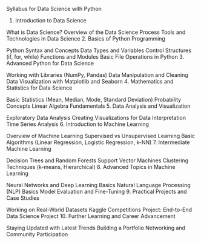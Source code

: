 Syllabus for Data Science with Python
1. Introduction to Data Science

What is Data Science?
Overview of the Data Science Process
Tools and Technologies in Data Science
2. Basics of Python Programming

Python Syntax and Concepts
Data Types and Variables
Control Structures (if, for, while)
Functions and Modules
Basic File Operations in Python
3. Advanced Python for Data Science

Working with Libraries (NumPy, Pandas)
Data Manipulation and Cleaning
Data Visualization with Matplotlib and Seaborn
4. Mathematics and Statistics for Data Science

Basic Statistics (Mean, Median, Mode, Standard Deviation)
Probability Concepts
Linear Algebra Fundamentals
5. Data Analysis and Visualization

Exploratory Data Analysis
Creating Visualizations for Data Interpretation
Time Series Analysis
6. Introduction to Machine Learning

Overview of Machine Learning
Supervised vs Unsupervised Learning
Basic Algorithms (Linear Regression, Logistic Regression, k-NN)
7. Intermediate Machine Learning

Decision Trees and Random Forests
Support Vector Machines
Clustering Techniques (k-means, Hierarchical)
8. Advanced Topics in Machine Learning

Neural Networks and Deep Learning Basics
Natural Language Processing (NLP) Basics
Model Evaluation and Fine-Tuning
9. Practical Projects and Case Studies

Working on Real-World Datasets
Kaggle Competitions
Project: End-to-End Data Science Project
10. Further Learning and Career Advancement

Staying Updated with Latest Trends
Building a Portfolio
Networking and Community Participation